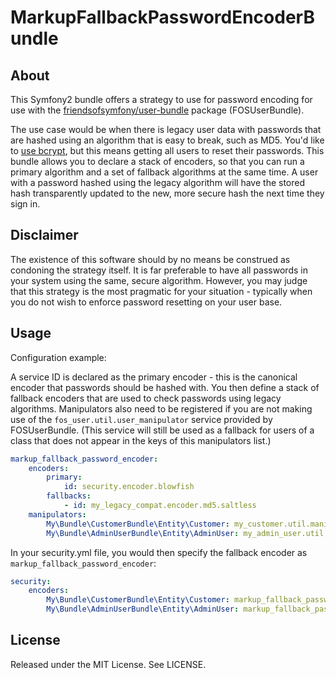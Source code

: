 # MarkupFallbackPasswordEncoderBundle

## About

This Symfony2 bundle offers a strategy to use for password encoding for use with the [friendsofsymfony/user-bundle](https://packagist.org/packages/friendsofsymfony/user-bundle) package (FOSUserBundle).

The use case would be when there is legacy user data with passwords that are hashed using an algorithm that is easy to break, such as MD5.  You'd like to [use bcrypt](http://codahale.com/how-to-safely-store-a-password/), but this means getting all users to reset their passwords.  This bundle allows you to declare a stack of encoders, so that you can run a primary algorithm and a set of fallback algorithms at the same time.  A user with a password hashed using the legacy algorithm will have the stored hash transparently updated to the new, more secure hash the next time they sign in.

## Disclaimer

The existence of this software should by no means be construed as condoning the strategy itself.  It is far preferable to have all passwords in your system using the same, secure algorithm.  However, you may judge that this strategy is the most pragmatic for your situation - typically when you do not wish to enforce password resetting on your user base.

## Usage

Configuration example:

A service ID is declared as the primary encoder - this is the canonical encoder that passwords should be hashed with. You then define a stack of fallback encoders that are used to check passwords using legacy algorithms. Manipulators also need to be registered if you are not making use of the `fos_user.util.user_manipulator` service provided by FOSUserBundle. (This service will still be used as a fallback for users of a class that does not appear in the keys of this manipulators list.)

```yml
markup_fallback_password_encoder:
    encoders:
        primary:
            id: security.encoder.blowfish
        fallbacks:
            - id: my_legacy_compat.encoder.md5.saltless
    manipulators:
        My\Bundle\CustomerBundle\Entity\Customer: my_customer.util.manipulator
        My\Bundle\AdminUserBundle\Entity\AdminUser: my_admin_user.util.manipulator
```

In your security.yml file, you would then specify the fallback encoder as `markup_fallback_password_encoder`:

```yml
security:
    encoders:
        My\Bundle\CustomerBundle\Entity\Customer: markup_fallback_password_encoder
        My\Bundle\AdminUserBundle\Entity\AdminUser: markup_fallback_password_encoder
```

## License

Released under the MIT License. See LICENSE.
